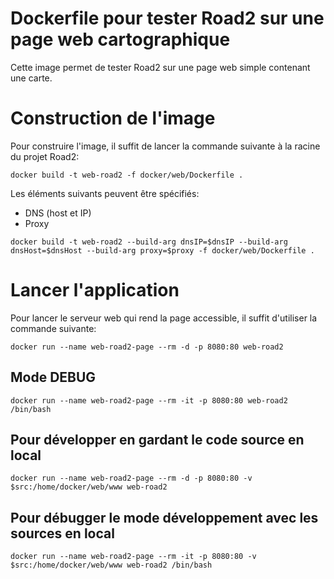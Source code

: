 # Dockerfile pour tester Road2 sur une page web cartographique

Cette image permet de tester Road2 sur une page web simple contenant une carte.


# Construction de l'image

Pour construire l'image, il suffit de lancer la commande suivante à la racine du projet Road2:
```
docker build -t web-road2 -f docker/web/Dockerfile .
```

Les éléments suivants peuvent être spécifiés:
- DNS (host et IP)
- Proxy

```
docker build -t web-road2 --build-arg dnsIP=$dnsIP --build-arg dnsHost=$dnsHost --build-arg proxy=$proxy -f docker/web/Dockerfile .
```

# Lancer l'application

Pour lancer le serveur web qui rend la page accessible, il suffit d'utiliser la commande suivante:
```
docker run --name web-road2-page --rm -d -p 8080:80 web-road2
```

## Mode DEBUG
```
docker run --name web-road2-page --rm -it -p 8080:80 web-road2 /bin/bash
```

## Pour développer en gardant le code source en local
```
docker run --name web-road2-page --rm -d -p 8080:80 -v $src:/home/docker/web/www web-road2
```

## Pour débugger le mode développement avec les sources en local
```
docker run --name web-road2-page --rm -it -p 8080:80 -v $src:/home/docker/web/www web-road2 /bin/bash
```
